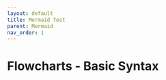 ```yaml
---
layout: default
title: Mermaid Test
parent: Mermaid
nav_order: 1
---
```


# Flowcharts - Basic Syntax

